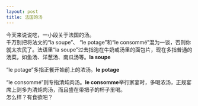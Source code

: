 ```yaml
---
layout: post
title: 法国的汤
---
```


<p>今天来说说吃，一小段关于法国的汤。<br />千万别把将法文的“la soupe”、 “le potage”和“le consommé”混为一谈，否则你就太农民了。法语里“la soupe”过去指泡在牛奶或汤里的面包片，现在多指普通的汤菜，如鱼汤、洋葱汤、南瓜汤等。<a href="/node/55"></a><strong>la soupe</strong></p>
<p>“le potage”多指正餐开始前上的浓汤。<a href="/node/56"></a><strong>le potage</strong></p>
<p>“le consommé”则专指清炖肉汤。<a href="/node/57"></a><strong>le consomme</strong>举行家宴时，多喝浓汤，正规宴席上则多为清炖肉汤，而且盛在带把子的杯子里喝。<br />怎么样？有食欲吧？</p>
